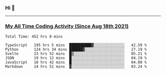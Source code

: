 ### Hi 🙂

---

### <a href="https://wakatime.com/@Eroxl">My All Time Coding Activity (Since Aug 18th 2021)</a>
<!--START_SECTION:waka-->

```text
Total Time: 452 hrs 8 mins

TypeScript   195 hrs 5 mins  ██████████▓░░░░░░░░░░░░░░   42.59 %
Python       124 hrs 34 mins ██████▓░░░░░░░░░░░░░░░░░░   27.19 %
Svelte       23 hrs 52 mins  █▒░░░░░░░░░░░░░░░░░░░░░░░   05.21 %
JSON         19 hrs 12 mins  █░░░░░░░░░░░░░░░░░░░░░░░░   04.19 %
JavaScript   18 hrs 42 mins  █░░░░░░░░░░░░░░░░░░░░░░░░   04.08 %
Markdown     14 hrs 51 mins  ▓░░░░░░░░░░░░░░░░░░░░░░░░   03.24 %
```

<!--END_SECTION:waka-->
